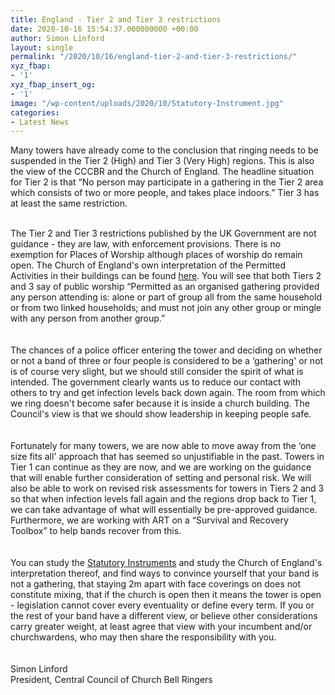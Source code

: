 ```yaml
---
title: England - Tier 2 and Tier 3 restrictions
date: 2020-10-16 15:54:37.000000000 +00:00
author: Simon Linford
layout: single
permalink: "/2020/10/16/england-tier-2-and-tier-3-restrictions/"
xyz_fbap:
- '1'
xyz_fbap_insert_og:
- '1'
image: "/wp-content/uploads/2020/10/Statutory-Instrument.jpg"
categories:
- Latest News
---
```

Many towers have already come to the conclusion that ringing needs to be suspended in the Tier 2 (High) and Tier 3 (Very High) regions. This is also the view of the CCCBR and the Church of England. The headline situation for Tier 2 is that &#8220;No person may participate in a gathering in the Tier 2 area which consists of two or more people, and takes place indoors.” Tier 3 has at least the same restriction.

&nbsp;  
The Tier 2 and Tier 3 restrictions published by the UK Government are not guidance - they are law, with enforcement provisions. There is no exemption for Places of Worship although places of worship do remain open. The Church of England&apos;s own interpretation of the Permitted Activities in their buildings can be found <a href="https://www.churchofengland.org/sites/default/files/2020-10/COVID%2019%20Permitted%20Activities%20under%203%20Tier%20System%20v1.0_1.pdf" target="_blank" rel="noopener noreferrer">here</a>. You will see that both Tiers 2 and 3 say of public worship &#8220;Permitted as an organised gathering provided any person attending is: alone or part of group all from the same household or from two linked households; and must not join any other group or mingle with any person from another group.&#8221;  
&nbsp;  
&nbsp;  
The chances of a police officer entering the tower and deciding on whether or not a band of three or four people is considered to be a &#8216;gathering&apos; or not is of course very slight, but we should still consider the spirit of what is intended. The government clearly wants us to reduce our contact with others to try and get infection levels back down again. The room from which we ring doesn&apos;t become safer because it is inside a church building. The Council&apos;s view is that we should show leadership in keeping people safe.  
&nbsp;  
&nbsp;  
Fortunately for many towers, we are now able to move away from the &#8216;one size fits all&apos; approach that has seemed so unjustifiable in the past. Towers in Tier 1 can continue as they are now, and we are working on the guidance that will enable further consideration of setting and personal risk. We will also be able to work on revised risk assessments for towers in Tiers 2 and 3 so that when infection levels fall again and the regions drop back to Tier 1, we can take advantage of what will essentially be pre-approved guidance. Furthermore, we are working with ART on a &#8220;Survival and Recovery Toolbox&#8221; to help bands recover from this.  
&nbsp;  
&nbsp;  
You can study the <a href="https://www.legislation.gov.uk/uksi/2020/1104/pdfs/uksi_20201104_en.pdf" target="_blank" rel="noopener noreferrer">Statutory Instruments</a> and study the Church of England&apos;s interpretation thereof, and find ways to convince yourself that your band is not a gathering, that staying 2m apart with face coverings on does not constitute mixing, that if the church is open then it means the tower is open - legislation cannot cover every eventuality or define every term. If you or the rest of your band have a different view, or believe other considerations carry greater weight, at least agree that view with your incumbent and/or churchwardens, who may then share the responsibility with you.  
&nbsp;  
&nbsp;  
Simon Linford  
President, Central Council of Church Bell Ringers
